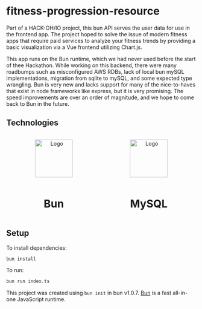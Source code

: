 # fitness-progression-resource

Part of a HACK-OH/IO project, this bun API serves the user data for use in the frontend app. The project hoped to solve the issue of modern fitness apps that require paid services to analyze your fitness trends by providing a basic visualization via a Vue frontend utilizing Chart.js.

This app runs on the Bun runtime, which we had never used before the start of thee Hackathon. While working on this backend, there were many roadbumps such as misconfigured AWS RDBs, lack of local bun mySQL implementations, migration from sqlite to mySQL, and some expected type wrangling. Bun is very new and lacks support for many of the nice-to-haves that exist in node frameworks like express, but it is very promising. The speed improvements are over an order of magnitude, and we hope to come back to Bun in the future.

## Technologies

<div style="display: grid; grid-template-columns: 1fr 1fr; align-content: center;">
    <p align="center">
      <a href="https://bun.sh"><img src="https://user-images.githubusercontent.com/709451/182802334-d9c42afe-f35d-4a7b-86ea-9985f73f20c3.png" alt="Logo" height=100></a>
    </p>
    <p align="center">
      <a href="https://www.mysql.com/"><img src="https://upload.wikimedia.org/wikipedia/commons/thumb/b/b2/Database-mysql.svg/424px-Database-mysql.svg.png?20220815123837" alt="Logo" height=100></a>
    </p>
</div>
<div style="display: grid; grid-template-columns: 1fr 1fr; text-align: center;">
    <h1>Bun</h1>
    <h1>MySQL</h1>
</div>

## Setup
To install dependencies:

```bash
bun install
```

To run:

```bash
bun run index.ts
```

This project was created using `bun init` in bun v1.0.7. [Bun](https://bun.sh) is a fast all-in-one JavaScript runtime.